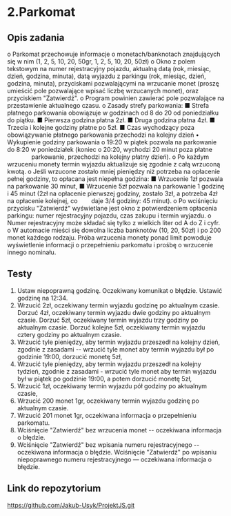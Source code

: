 # 2.Parkomat
## Opis zadania 
o Parkomat przechowuje informacje o monetach/banknotach znajdujących się w nim (1, 2, 5, 10, 20, 50gr, 1, 2, 5, 10, 20, 50zł)
o Okno z polem tekstowym na numer rejestracyjny pojazdu, aktualną datą (rok, miesiąc, dzień, godzina, minuta), datą wyjazdu z parkingu (rok, miesiąc, dzień, godzina, minuta), przyciskami pozwalającymi na wrzucanie monet (proszę umieścić pole pozwalające wpisać liczbę wrzucanych monet), oraz przyciskiem "Zatwierdź".
o Program powinien zawierać pole pozwalające na przestawienie aktualnego czasu.
o Zasady strefy parkowania:
    ■ Strefa płatnego parkowania obowiązuje w godzinach od 8 do 20 od poniedziałku do piątku.
    ■ Pierwsza godzina płatna 2zł.
    ■ Druga godzina płatna 4zł. 
    ■ Trzecia i kolejne godziny płatne po 5zł. 
    ■ Czas wychodzący poza obowiązywanie płatnego parkowania przechodzi na kolejny dzień
        • Wykupienie godziny parkowania o 19:20 w piątek pozwala na parkowanie do 8:20 w poniedziałek (koniec o 20:20, wychodzi 20 minut poza płatne &emsp;&emsp;&emsp;&emsp;parkowanie, przechodzi na kolejny płatny dzień).
o Po każdym wrzuceniu monety termin wyjazdu aktualizuje się zgodnie z całą wrzuconą kwotą. 
o Jeśli wrzucone zostało mniej pieniędzy niż potrzeba na opłacenie pełnej godziny, to opłacana jest niepełna godzina: 
    ■ Wrzucenie 1zł pozwala na parkowanie 30 minut, 
    ■ Wrzucenie 5zł pozwala na parkowanie 1 godzinę i 45 minut (2zł na opłacenie pierwszej godziny, zostało 3zł, a potrzeba 4zł     na opłacenie kolejnej, co &emsp;&emsp;daje 3/4 godziny: 45 minut).
o Po wciśnięciu przycisku "Zatwierdź" wyświetlane jest okno z potwierdzeniem opłacenia parkingu: numer rejestracyjny pojazdu, czas zakupu i termin wyjazdu. 
o Numer rejestracyjny może składać się tylko z wielkich liter od A do Z i cyfr.
o W automacie mieści się dowolna liczba banknotów (10, 20, 50zł) i po 200 monet każdego rodzaju. Próba wrzucenia monety ponad limit powoduje wyświetlenie informacji o przepełnieniu parkomatu i prośbę o wrzucenie innego nominału.

## Testy 
1. Ustaw niepoprawną godzinę. Oczekiwany komunikat o błędzie. Ustawić godzinę na 12:34. 
2. Wrzucić 2zł, oczekiwany termin wyjazdu godzinę po aktualnym czasie. Dorzuć 4zł, oczekiwany termin wyjazdu dwie godziny po aktualnym czasie. Dorzuć 5zł, oczekiwany termin wyjazdu trzy godziny po aktualnym czasie. Dorzuć kolejne 5zł, oczekiwany termin wyjazdu cztery godziny po aktualnym czasie. 
3. Wrzucić tyle pieniędzy, aby termin wyjazdu przeszedł na kolejny dzień, zgodnie z zasadami -- wrzucić tyle monet aby termin wyjazdu był po godzinie 19:00, dorzucić monetę 5zł, 
4. Wrzucić tyle pieniędzy, aby termin wyjazdu przeszedł na kolejny tydzień, zgodnie z zasadami - wrzucić tyle monet aby termin wyjazdu był w piątek po godzinie 19:00, a potem dorzucić monetę 5zł, 
5. Wrzucić 1zł, oczekiwany termin wyjazdu pół godziny po aktualnym czasie, 
6. Wrzucić 200 monet 1gr, oczekiwany termin wyjazdu godzinę po aktualnym czasie. 
7. Wrzucić 201 monet 1gr, oczekiwana informacja o przepełnieniu parkomatu. 
8. Wciśnięcie "Zatwierdź" bez wrzucenia monet -- oczekiwana informacja o błędzie. 
9. Wciśnięcie "Zatwierdź" bez wpisania numeru rejestracyjnego -- oczekiwana informacja o błędzie. Wciśnięcie "Zatwierdź" po wpisaniu niepoprawnego numeru rejestracyjnego — oczekiwana informacja o błędzie. 

## Link do repozytorium
https://github.com/Jakub-Usyk/ProjektJS.git